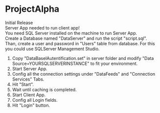 # ProjectAlpha  
Initial Release  
Server App needed to run client app!  
You need SQL Server installed on the machine to run Server App.  
Create a Database named "DataServer" and run the script "script.sql".  
Than, create a user and password in "Users" table from database. For this you could use SQLServer Management Studio.  
  
1. Copy "DataBaseIAutentification.set" in server folder and modify "Data Source=YOURSQLSERVERINSTANCE" to fit your environment.  
2. Start Server App.  
3. Config all the connection settings under "DataFeeds" and "Connection Services" Tabs.  
4. Hit "Start".  
5. Wait until caching is completed.  
6. Start Client App.  
7. Config all Login fields.  
8. Hit "Login" button.  
